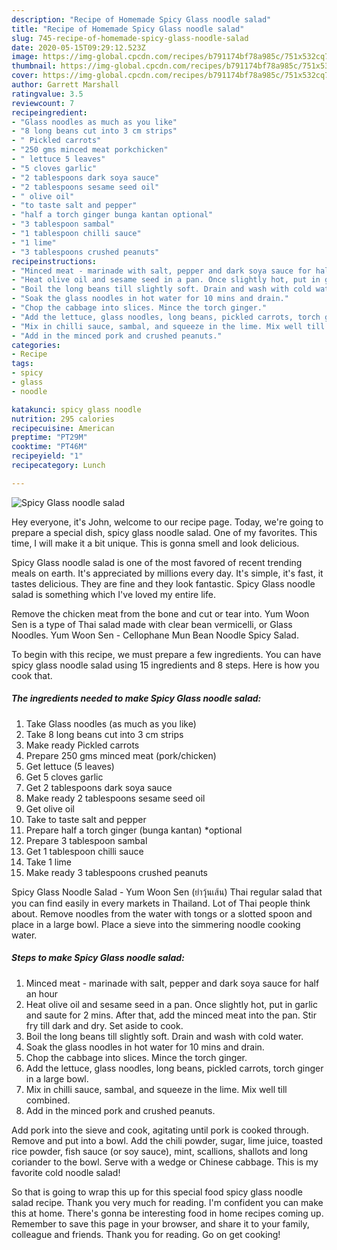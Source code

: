 ```yaml
---
description: "Recipe of Homemade Spicy Glass noodle salad"
title: "Recipe of Homemade Spicy Glass noodle salad"
slug: 745-recipe-of-homemade-spicy-glass-noodle-salad
date: 2020-05-15T09:29:12.523Z
image: https://img-global.cpcdn.com/recipes/b791174bf78a985c/751x532cq70/spicy-glass-noodle-salad-recipe-main-photo.jpg
thumbnail: https://img-global.cpcdn.com/recipes/b791174bf78a985c/751x532cq70/spicy-glass-noodle-salad-recipe-main-photo.jpg
cover: https://img-global.cpcdn.com/recipes/b791174bf78a985c/751x532cq70/spicy-glass-noodle-salad-recipe-main-photo.jpg
author: Garrett Marshall
ratingvalue: 3.5
reviewcount: 7
recipeingredient:
- "Glass noodles as much as you like"
- "8 long beans cut into 3 cm strips"
- " Pickled carrots"
- "250 gms minced meat porkchicken"
- " lettuce 5 leaves"
- "5 cloves garlic"
- "2 tablespoons dark soya sauce"
- "2 tablespoons sesame seed oil"
- " olive oil"
- "to taste salt and pepper"
- "half a torch ginger bunga kantan optional"
- "3 tablespoon sambal"
- "1 tablespoon chilli sauce"
- "1 lime"
- "3 tablespoons crushed peanuts"
recipeinstructions:
- "Minced meat - marinade with salt, pepper and dark soya sauce for half an hour"
- "Heat olive oil and sesame seed in a pan. Once slightly hot, put in garlic and saute for 2 mins. After that, add the minced meat into the pan. Stir fry till dark and dry. Set aside to cook."
- "Boil the long beans till slightly soft. Drain and wash with cold water."
- "Soak the glass noodles in hot water for 10 mins and drain."
- "Chop the cabbage into slices. Mince the torch ginger."
- "Add the lettuce, glass noodles, long beans, pickled carrots, torch ginger in a large bowl."
- "Mix in chilli sauce, sambal, and squeeze in the lime. Mix well till combined."
- "Add in the minced pork and crushed peanuts."
categories:
- Recipe
tags:
- spicy
- glass
- noodle

katakunci: spicy glass noodle 
nutrition: 295 calories
recipecuisine: American
preptime: "PT29M"
cooktime: "PT46M"
recipeyield: "1"
recipecategory: Lunch

---
```



![Spicy Glass noodle salad](https://img-global.cpcdn.com/recipes/b791174bf78a985c/751x532cq70/spicy-glass-noodle-salad-recipe-main-photo.jpg)

Hey everyone, it's John, welcome to our recipe page. Today, we're going to prepare a special dish, spicy glass noodle salad. One of my favorites. This time, I will make it a bit unique. This is gonna smell and look delicious.

Spicy Glass noodle salad is one of the most favored of recent trending meals on earth. It's appreciated by millions every day. It's simple, it's fast, it tastes delicious. They are fine and they look fantastic. Spicy Glass noodle salad is something which I've loved my entire life.

Remove the chicken meat from the bone and cut or tear into. Yum Woon Sen is a type of Thai salad made with clear bean vermicelli, or Glass Noodles. Yum Woon Sen - Cellophane Mun Bean Noodle Spicy Salad.


To begin with this recipe, we must prepare a few ingredients. You can have spicy glass noodle salad using 15 ingredients and 8 steps. Here is how you cook that.

<!--inarticleads1-->

##### The ingredients needed to make Spicy Glass noodle salad:

1. Take Glass noodles (as much as you like)
1. Take 8 long beans cut into 3 cm strips
1. Make ready  Pickled carrots
1. Prepare 250 gms minced meat (pork/chicken)
1. Get  lettuce (5 leaves)
1. Get 5 cloves garlic
1. Get 2 tablespoons dark soya sauce
1. Make ready 2 tablespoons sesame seed oil
1. Get  olive oil
1. Take to taste salt and pepper
1. Prepare half a torch ginger (bunga kantan) *optional
1. Prepare 3 tablespoon sambal
1. Get 1 tablespoon chilli sauce
1. Take 1 lime
1. Make ready 3 tablespoons crushed peanuts


Spicy Glass Noodle Salad - Yum Woon Sen (ยำวุ้นเส้น) Thai regular salad that you can find easily in every markets in Thailand. Lot of Thai people think about. Remove noodles from the water with tongs or a slotted spoon and place in a large bowl. Place a sieve into the simmering noodle cooking water. 

<!--inarticleads2-->

##### Steps to make Spicy Glass noodle salad:

1. Minced meat - marinade with salt, pepper and dark soya sauce for half an hour
1. Heat olive oil and sesame seed in a pan. Once slightly hot, put in garlic and saute for 2 mins. After that, add the minced meat into the pan. Stir fry till dark and dry. Set aside to cook.
1. Boil the long beans till slightly soft. Drain and wash with cold water.
1. Soak the glass noodles in hot water for 10 mins and drain.
1. Chop the cabbage into slices. Mince the torch ginger.
1. Add the lettuce, glass noodles, long beans, pickled carrots, torch ginger in a large bowl.
1. Mix in chilli sauce, sambal, and squeeze in the lime. Mix well till combined.
1. Add in the minced pork and crushed peanuts.


Add pork into the sieve and cook, agitating until pork is cooked through. Remove and put into a bowl. Add the chili powder, sugar, lime juice, toasted rice powder, fish sauce (or soy sauce), mint, scallions, shallots and long coriander to the bowl. Serve with a wedge or Chinese cabbage. This is my favorite cold noodle salad! 

So that is going to wrap this up for this special food spicy glass noodle salad recipe. Thank you very much for reading. I'm confident you can make this at home. There's gonna be interesting food in home recipes coming up. Remember to save this page in your browser, and share it to your family, colleague and friends. Thank you for reading. Go on get cooking!
